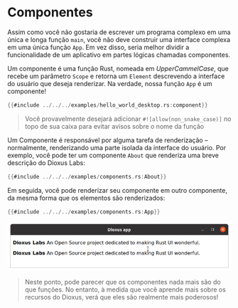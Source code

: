 # Componentes

Assim como você não gostaria de escrever um programa complexo em uma única e longa função `main`, você não deve construir uma interface complexa em uma única função `App`. Em vez disso, seria melhor dividir a funcionalidade de um aplicativo em partes lógicas chamadas componentes.

Um componente é uma função Rust, nomeada em _UpperCammelCase_, que recebe um parâmetro `Scope` e retorna um `Element` descrevendo a interface do usuário que deseja renderizar. Na verdade, nossa função `App` é um componente!

```rust
{{#include ../../../examples/hello_world_desktop.rs:component}}
```

> Você provavelmente desejará adicionar `#![allow(non_snake_case)]` no topo de sua caixa para evitar avisos sobre o nome da função

Um Componente é responsável por alguma tarefa de renderização – normalmente, renderizando uma parte isolada da interface do usuário. Por exemplo, você pode ter um componente `About` que renderiza uma breve descrição do Dioxus Labs:

```rust
{{#include ../../../examples/components.rs:About}}
```

Em seguida, você pode renderizar seu componente em outro componente, da mesma forma que os elementos são renderizados:

```rust
{{#include ../../../examples/components.rs:App}}
```

![Captura de tela contendo o componente Sobre duas vezes](./images/screenshot_about_component.png)

> Neste ponto, pode parecer que os componentes nada mais são do que funções. No entanto, à medida que você aprende mais sobre os recursos do Dioxus, verá que eles são realmente mais poderosos!
